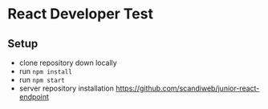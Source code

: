 # React Developer Test

## Setup

- clone repository down locally
- run `npm install`
- run `npm start`
- server repository installation https://github.com/scandiweb/junior-react-endpoint